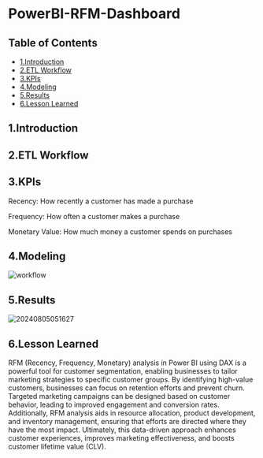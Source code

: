 # PowerBI-RFM-Dashboard
## Table of Contents
- [1.Introduction](#1Introduction)
- [2.ETL Workflow](#2ETL-Workflow)
- [3.KPIs](#3KPIs)
- [4.Modeling](#4Modeling)
- [5.Results](#5Results)
- [6.Lesson Learned](#6Lesson-Learned)
## 1.Introduction
## 2.ETL Workflow
## 3.KPIs
Recency: How recently a customer has made a purchase

Frequency: How often a customer makes a purchase

Monetary Value: How much money a customer spends on purchases
## 4.Modeling 
![workflow](images/20240805045805.png)
## 5.Results
![20240805051627](https://github.com/user-attachments/assets/e7c1b598-5ce3-4487-9c72-40f772c787b2)
## 6.Lesson Learned
RFM (Recency, Frequency, Monetary) analysis in Power BI using DAX is a powerful tool for customer segmentation, enabling businesses to tailor marketing strategies to specific customer groups. By identifying high-value customers, businesses can focus on retention efforts and prevent churn. Targeted marketing campaigns can be designed based on customer behavior, leading to improved engagement and conversion rates. Additionally, RFM analysis aids in resource allocation, product development, and inventory management, ensuring that efforts are directed where they have the most impact. Ultimately, this data-driven approach enhances customer experiences, improves marketing effectiveness, and boosts customer lifetime value (CLV).


